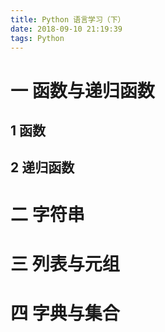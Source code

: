 ```yaml
---
title: Python 语言学习（下）
date: 2018-09-10 21:19:39
tags: Python
---
```

# 一 函数与递归函数
## 1 函数


## 2 递归函数

# 二 字符串

# 三 列表与元组

# 四 字典与集合